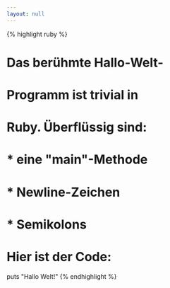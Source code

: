 ```yaml
---
layout: null
---
```


{% highlight ruby %}
# Das berühmte Hallo-Welt-
# Programm ist trivial in
# Ruby. Überflüssig sind:
#
# * eine "main"-Methode
# * Newline-Zeichen
# * Semikolons
#
# Hier ist der Code:

puts "Hallo Welt!"
{% endhighlight %}
